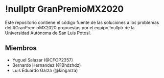 # !nullptr GranPremioMX2020
 
Este repositorio contiene el código fuente de las soluciones a los problemas del \#GranPremioMX2020 propuestas por el equipo !nullptr de la Universidad Autónoma de San Luis Potosí.

## Miembros

* Yuguel Salazar (@CFOP2357)
* Bernardo Hernandez (@Bhdzhdz)
* Luis Eduardo Garza (@kingarza)
